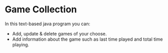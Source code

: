 # Game Collection
In this text-based java program you can:
- Add, update & delete games of your choose.
- Add information about the game such as last time played and total time playing.
